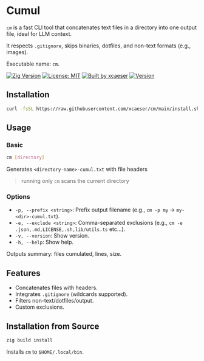 # Cumul

`cm` is a fast CLI tool that concatenates text files in a directory into one output file, ideal for LLM context.

It respects `.gitignore`, skips binaries, dotfiles, and non-text formats (e.g., images).

Executable name: `cm`.

[![Zig Version](https://img.shields.io/badge/Zig_Version-0.16.0-orange.svg?logo=zig)](README.md)
[![License: MIT](https://img.shields.io/badge/License-MIT-lightgrey.svg?logo=cachet)](LICENSE)
[![Built by xcaeser](https://img.shields.io/badge/Built%20by-@xcaeser-blue)](https://github.com/xcaeser)
[![Version](https://img.shields.io/badge/cumul-v0.1.7-green)](https://github.com/xcaeser/cm/releases)

## Installation

```bash
curl -fsSL https://raw.githubusercontent.com/xcaeser/cm/main/install.sh | bash
```

## Usage

### Basic

```bash
cm [directory]
```

Generates `<directory-name>-cumul.txt` with file headers

> running only `cm` scans the current directory

### Options

- `-p, --prefix <string>`: Prefix output filename (e.g., `cm -p my` → `my-<dir>-cumul.txt`).
- `-e, --exclude <string>`: Comma-separated exclusions (e.g., `cm -e .json,.md,LICENSE,.sh,lib/utils.ts` etc...).
- `-v, --version`: Show version.
- `-h, --help`: Show help.

Outputs summary: files cumulated, lines, size.

## Features

- Concatenates files with headers.
- Integrates `.gitignore` (wildcards supported).
- Filters non-text/dotfiles/output.
- Custom exclusions.

## Installation from Source

```bash
zig build install
```

Installs `cm` to `$HOME/.local/bin`.
